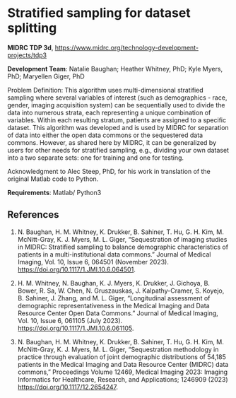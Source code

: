 # Stratified sampling for dataset splitting

**MIDRC TDP 3d**, https://www.midrc.org/technology-development-projects/tdp3

**Development Team**: Natalie Baughan; Heather Whitney, PhD; Kyle Myers, PhD; Maryellen Giger, PhD

Problem Definition:
This algorithm uses multi-dimensional stratified sampling where several variables of interest (such as demographics - race, gender, imaging acquisition system) can be sequentially used to divide the data into numerous strata, each representing a unique combination of variables. Within each resulting stratum, patients are assigned to a specific dataset. This algorithm was developed and is used by MIDRC for separation of data into either the open data commons or the sequestered data commons. However, as shared here by MIDRC, it can be generalized by users for other needs for stratified sampling, e.g., dividing your own dataset into a two separate sets: one for training and one for testing.

Acknowledgment to Alec Steep, PhD, for his work in translation of the original Matlab code to Python.


**Requirements**: Matlab/ Python3


References
---
1)  N. Baughan, H. M. Whitney, K. Drukker, B. Sahiner, T. Hu, G. H. Kim, M. McNitt-Gray, K. J. Myers, M. L. Giger, “Sequestration of imaging studies in MIDRC: Stratified sampling to balance demographic characteristics of patients in a multi-institutional data commons.” Journal of Medical Imaging, Vol. 10, Issue 6, 064501 (November 2023). https://doi.org/10.1117/1.JMI.10.6.064501.

2) H. M. Whitney, N. Baughan, K. J. Myers, K. Drukker, J. Gichoya, B. Bower, R. Sa, W. Chen, N. Gruszauskas, J. Kalpathy-Cramer, S. Koyejo, B. Sahiner, J. Zhang, and M. L. Giger, “Longitudinal assessment of demographic representativeness in the Medical Imaging and Data Resource Center Open Data Commons.” Journal of Medical Imaging, Vol. 10, Issue 6, 061105 (July 2023). https://doi.org/10.1117/1.JMI.10.6.061105.

3) N. Baughan, H. M. Whitney, K. Drukker, B. Sahiner, T. Hu, G. H. Kim, M. McNitt-Gray, K. J. Myers, M. L. Giger, “Sequestration methodology in practice through evaluation of joint demographic distributions of 54,185 patients in the Medical Imaging and Data Resource Center (MIDRC) data commons,” Proceedings Volume 12469, Medical Imaging 2023: Imaging Informatics for Healthcare, Research, and Applications; 1246909 (2023) https://doi.org/10.1117/12.2654247.

